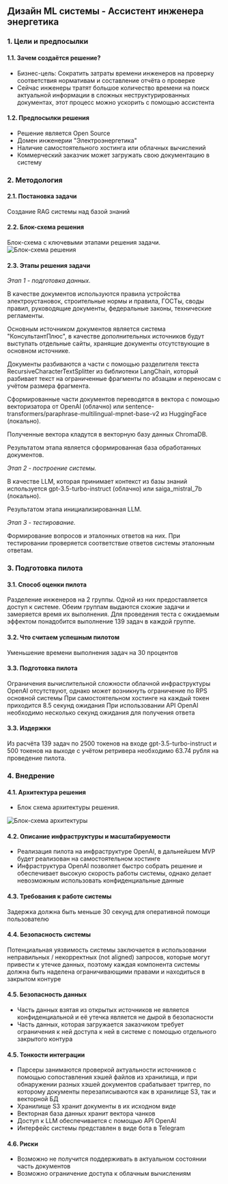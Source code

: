 ## Дизайн ML системы - Ассистент инженера энергетика

### 1. Цели и предпосылки
#### 1.1. Зачем создаётся решение?

- Бизнес-цель: Сократить затраты времени инженеров на проверку соответствия нормативам и составление отчёта о проверке
- Сейчас инженеры тратят большое количество времени на поиск актуальной информации в сложных неструктурированных документах, этот процесс можно ускорить с помощью ассистента

#### 1.2. Предпосылки решения

- Решение является Open Source
- Домен инженерии "Электроэнергетика"
- Наличие самостоятельного хостинга или облачных вычислений
- Коммерческий заказчик может загружать свою документацию в систему

### 2. Методология

#### 2.1. Постановка задачи

Создание RAG системы над базой знаний

#### 2.2. Блок-схема решения

Блок-схема с ключевыми этапами решения задачи.
<image src="scheme solution detailed.png" alt="Блок-схема решения">

#### 2.3. Этапы решения задачи

*Этап 1 - подготовка данных.*

В качестве документов используются правила устройства электроустановок, строительные нормы и правила, ГОСТы, своды правил, руководящие документы, федеральные законы, технические регламенты.

Основным источником документов является система "КонсультантПлюс", в качестве дополнительных источников будут выступать отдельные сайты, хранящие документы отсутствующие в основном источнике.

Документы разбиваются а части с помощью разделителя текста RecursiveCharacterTextSplitter из библиотеки LangChain, который разбивает текст на ограниченные фрагменты по абзацам и переносам с учётом размера фрагмента.

Сформированные части документов переводятся в вектора с помощью векторизатора от OpenAI (облачно) или sentence-transformers/paraphrase-multilingual-mpnet-base-v2 из HuggingFace (локально).

Полученные вектора кладутся в векторную базу данных ChromaDB.

Результатом этапа является сформированная база обработанных документов.

*Этап 2 - построение системы.*

В качестве LLM, которая принимает контекст из базы знаний используется gpt-3.5-turbo-instruct (облачно) или saiga_mistral_7b (локально).

Результатом этапа инициализированная LLM.

*Этап 3 - тестирование.*

Формирование вопросов и эталонных ответов на них.
При тестировании проверяется соответствие ответов системы эталонным ответам.
  
### 3. Подготовка пилота
  
#### 3.1. Способ оценки пилота
  
Разделение инженеров на 2 группы. Одной из них предоставляется доступ к системе. Обеим группам выдаются схожие задачи и замеряется время их выполнения.
Для проведения теста с ожидаемым эффектом понадобится выполнение 139 задач в каждой группе.
  
#### 3.2. Что считаем успешным пилотом

Уменьшение времени выполнения задач на 30 процентов
  
#### 3.3. Подготовка пилота
  
Ограничения вычислительной сложности облачной инфраструктуры OpenAI отсутствуют, однако может возникнуть ограничение по RPS основной системы
При самостоятельном хостинге на каждый токен приходится 8.5 секунд ожидания
При использовании API OpenAI необходимо несколько секунд ожидания для получения ответа

#### 3.3. Издержки

Из расчёта 139 задач по 2500 токенов на входе gpt-3.5-turbo-instruct и 500 токенов на выходе с учётом ретривера необходимо 63.74 рубля на проведение пилота.

### 4. Внедрение
  
#### 4.1. Архитектура решения
  
- Блок схема архитектуры решения.
<image src="scheme architecture.png" alt="Блок-схема архитектуры">
  
#### 4.2. Описание инфраструктуры и масштабируемости 

- Реализация пилота на инфраструктуре OpenAI, в дальнейшем MVP будет реализован на самостоятельном хостинге
- Инфраструктура OpenAI позволяет быстро собрать решение и обеспечивает высокую скорость работы системы, однако делает невозможным использовать конфиденциальные данные

#### 4.3. Требования к работе системы
  
Задержка должна быть меньше 30 секунд для оперативной помощи пользователю
  
#### 4.4. Безопасность системы
  
Потенциальная уязвимость системы заключается в использовании неправильных / некорректных (not aligned) запросов, которые могут привести к утечке данных, поэтому каждая компонента системы должна быть наделена ограничивающими правами и находиться в закрытом контуре
  
#### 4.5. Безопасность данных

- Часть данных взятая из открытых источников не является конфиденциальной и её утечка является не дырой в безопасности
- Часть данных, которая загружается заказчиком требует ограничения к ней доступа к ней в системе с помощью отдельного закрытого контура 

#### 4.5. Тонкости интеграции
  
- Парсеры занимаются проверкой актуальности источников с помощью сопоставления хэшей файлов из хранилища, и при обнаружении разных хэшей документов срабатывает триггер, по которому документы перезаписываются как в хранилище S3, так и векторной БД
- Хранилище S3 хранит документы в их исходном виде
- Векторная база данных хранит вектора чанков
- Доступ к LLM обеспечивается с помощью API OpenAI
- Интерфейс системы представлен в виде бота в Telegram
  
#### 4.6. Риски
  
- Возможно не получится поддерживать в актуальном состоянии часть документов
- Возможно ограничение доступа к облачным вычислениям
